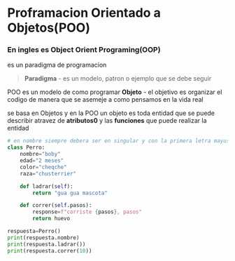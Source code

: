 # Proframacion Orientado a Objetos(POO)
### En ingles es Object Orient Programing(OOP)
es un paradigma de programacion
> **Paradigma** - es un modelo, patron o ejemplo que se debe seguir

POO es un modelo de como programar
**Objeto** - el objetivo es organizar el codigo de manera que se asemeje a como pensamos en la vida real

se basa en Objetos y en la POO un objeto es toda entidad que se puede describir atravez de
**atributos0** y las **funciones** que puede realizar la entidad

```python
# en nombre siempre debera ser en singular y con la primera letra mayuscula
class Perro:
    nombre="boby"
    edad="2 meses"
    color="cheqche"
    raza="chusterrier"

    def ladrar(self):
        return "gua gua mascota"

    def correr(self.pasos):
        response=f"corriste {pasos}, pasos"
        return huevo

respuesta=Perro()
print(respuesta.nombre)
print(respuesta.ladrar())
print(respuesta.correr(10))
```
